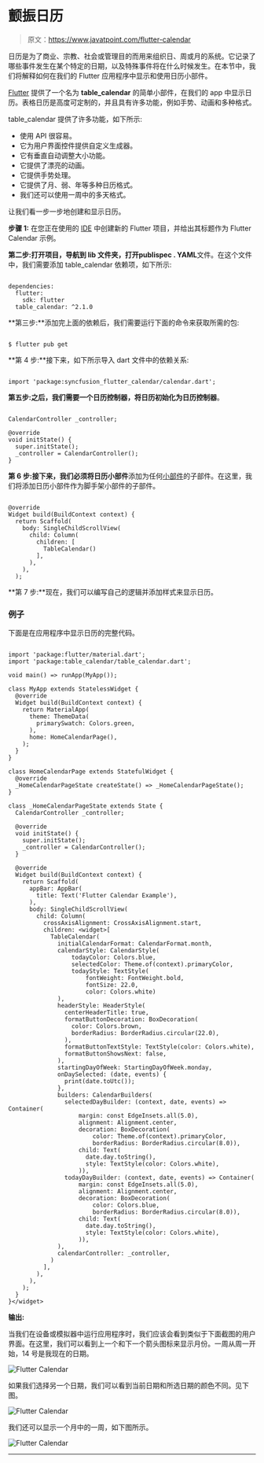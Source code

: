 # 颤振日历

> 原文：<https://www.javatpoint.com/flutter-calendar>

日历是为了商业、宗教、社会或管理目的而用来组织日、周或月的系统。它记录了哪些事件发生在某个特定的日期，以及特殊事件将在什么时候发生。在本节中，我们将解释如何在我们的 Flutter 应用程序中显示和使用日历小部件。

[Flutter](https://www.javatpoint.com/flutter) 提供了一个名为 **table_calendar** 的简单小部件，在我们的 app 中显示日历。表格日历是高度可定制的，并且具有许多功能，例如手势、动画和多种格式。

table_calendar 提供了许多功能，如下所示:

*   使用 API 很容易。
*   它为用户界面控件提供自定义生成器。
*   它有垂直自动调整大小功能。
*   它提供了漂亮的动画。
*   它提供手势处理。
*   它提供了月、弱、年等多种日历格式。
*   我们还可以使用一周中的多天格式。

让我们看一步一步地创建和显示日历。

**步骤 1:** 在您正在使用的 [IDE](https://www.javatpoint.com/ide-full-form) 中创建新的 Flutter 项目，并给出其标题作为 Flutter Calendar 示例。

**第二步:**打开项目，导航到 lib 文件夹，打开**publispec . YAML**文件。在这个文件中，我们需要添加 table_calendar 依赖项，如下所示:

```

dependencies:
  flutter:
    sdk: flutter
  table_calendar: ^2.1.0

```

**第三步:**添加完上面的依赖后，我们需要运行下面的命令来获取所需的包:

```

$ flutter pub get

```

**第 4 步:**接下来，如下所示导入 dart 文件中的依赖关系:

```

import 'package:syncfusion_flutter_calendar/calendar.dart';

```

**第五步:**之后，我们需要一个日历控制器，将日历初始化为**日历控制器**。

```

CalendarController _controller;

@override
void initState() {
  super.initState();
  _controller = CalendarController();
}

```

**第 6 步:**接下来，我们必须将**日历小部件**添加为任何[小部件](https://www.javatpoint.com/flutter-widgets)的子部件。在这里，我们将添加日历小部件作为脚手架小部件的子部件。

```

@override
Widget build(BuildContext context) {
  return Scaffold(
    body: SingleChildScrollView(
      child: Column(
        children: [
          TableCalendar()
        ],
      ),
    ),
  ); 
```

**第 7 步:**现在，我们可以编写自己的逻辑并添加样式来显示日历。

### 例子

下面是在应用程序中显示日历的完整代码。

```

import 'package:flutter/material.dart';
import 'package:table_calendar/table_calendar.dart';

void main() => runApp(MyApp());

class MyApp extends StatelessWidget {
  @override
  Widget build(BuildContext context) {
    return MaterialApp(
      theme: ThemeData(
        primarySwatch: Colors.green,
      ),
      home: HomeCalendarPage(),
    );
  }
}

class HomeCalendarPage extends StatefulWidget {
  @override
  _HomeCalendarPageState createState() => _HomeCalendarPageState();
}

class _HomeCalendarPageState extends State {
  CalendarController _controller;

  @override
  void initState() {
    super.initState();
    _controller = CalendarController();
  }

  @override
  Widget build(BuildContext context) {
    return Scaffold(
      appBar: AppBar(
        title: Text('Flutter Calendar Example'),
      ),
      body: SingleChildScrollView(
        child: Column(
          crossAxisAlignment: CrossAxisAlignment.start,
          children: <widget>[
            TableCalendar(
              initialCalendarFormat: CalendarFormat.month,
              calendarStyle: CalendarStyle(
                  todayColor: Colors.blue,
                  selectedColor: Theme.of(context).primaryColor,
                  todayStyle: TextStyle(
                      fontWeight: FontWeight.bold,
                      fontSize: 22.0,
                      color: Colors.white)
              ),
              headerStyle: HeaderStyle(
                centerHeaderTitle: true,
                formatButtonDecoration: BoxDecoration(
                  color: Colors.brown,
                  borderRadius: BorderRadius.circular(22.0),
                ),
                formatButtonTextStyle: TextStyle(color: Colors.white),
                formatButtonShowsNext: false,
              ),
              startingDayOfWeek: StartingDayOfWeek.monday,
              onDaySelected: (date, events) {
                print(date.toUtc());
              },
              builders: CalendarBuilders(
                selectedDayBuilder: (context, date, events) => Container(
                    margin: const EdgeInsets.all(5.0),
                    alignment: Alignment.center,
                    decoration: BoxDecoration(
                        color: Theme.of(context).primaryColor,
                        borderRadius: BorderRadius.circular(8.0)),
                    child: Text(
                      date.day.toString(),
                      style: TextStyle(color: Colors.white),
                    )),
                todayDayBuilder: (context, date, events) => Container(
                    margin: const EdgeInsets.all(5.0),
                    alignment: Alignment.center,
                    decoration: BoxDecoration(
                        color: Colors.blue,
                        borderRadius: BorderRadius.circular(8.0)),
                    child: Text(
                      date.day.toString(),
                      style: TextStyle(color: Colors.white),
                    )),
              ),
              calendarController: _controller,
            )
          ],
        ),
      ),
    );
  }
}</widget> 
```

**输出:**

当我们在设备或模拟器中运行应用程序时，我们应该会看到类似于下面截图的用户界面。在这里，我们可以看到上一个和下一个箭头图标来显示月份。一周从周一开始，14 号是我现在的日期。

![Flutter Calendar](img/4718b086a2643860f250a32a9fd50dd4.png)

如果我们选择另一个日期，我们可以看到当前日期和所选日期的颜色不同。见下图。

![Flutter Calendar](img/4a23100ff91a05e1f44ad19d5c898f83.png)

我们还可以显示一个月中的一周，如下图所示。

![Flutter Calendar](img/18221a6d80106bfe503ca8f95eb7e55d.png)

* * *